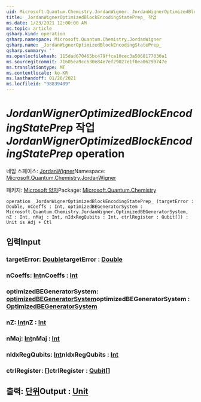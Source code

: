 ```yaml
---
uid: Microsoft.Quantum.Chemistry.JordanWigner._JordanWignerOptimizedBlockEncodingStatePrep_
title: _JordanWignerOptimizedBlockEncodingStatePrep_ 작업
ms.date: 1/23/2021 12:00:00 AM
ms.topic: article
qsharp.kind: operation
qsharp.namespace: Microsoft.Quantum.Chemistry.JordanWigner
qsharp.name: _JordanWignerOptimizedBlockEncodingStatePrep_
qsharp.summary: ''
ms.openlocfilehash: 115dad670465bc479ffca10cec3a5068177030a1
ms.sourcegitcommit: 71605ea9cc630e84e7ef29027e1f0ea06299747e
ms.translationtype: MT
ms.contentlocale: ko-KR
ms.lasthandoff: 01/26/2021
ms.locfileid: "98839409"
---
```

# <a name="_jordanwigneroptimizedblockencodingstateprep_-operation"></a><span data-ttu-id="913f4-102">_JordanWignerOptimizedBlockEncodingStatePrep_ 작업</span><span class="sxs-lookup"><span data-stu-id="913f4-102">_JordanWignerOptimizedBlockEncodingStatePrep_ operation</span></span>

<span data-ttu-id="913f4-103">네임 스페이스: [JordanWigner](xref:Microsoft.Quantum.Chemistry.JordanWigner)</span><span class="sxs-lookup"><span data-stu-id="913f4-103">Namespace: [Microsoft.Quantum.Chemistry.JordanWigner](xref:Microsoft.Quantum.Chemistry.JordanWigner)</span></span>

<span data-ttu-id="913f4-104">패키지: [Microsoft 양자](https://nuget.org/packages/Microsoft.Quantum.Chemistry)</span><span class="sxs-lookup"><span data-stu-id="913f4-104">Package: [Microsoft.Quantum.Chemistry](https://nuget.org/packages/Microsoft.Quantum.Chemistry)</span></span>




```qsharp
operation _JordanWignerOptimizedBlockEncodingStatePrep_ (targetError : Double, nCoeffs : Int, optimizedBEGeneratorSystem : Microsoft.Quantum.Chemistry.JordanWigner.OptimizedBEGeneratorSystem, nZ : Int, nMaj : Int, nIdxRegQubits : Int, ctrlRegister : Qubit[]) : Unit is Adj + Ctl
```


## <a name="input"></a><span data-ttu-id="913f4-105">입력</span><span class="sxs-lookup"><span data-stu-id="913f4-105">Input</span></span>

### <a name="targeterror--double"></a><span data-ttu-id="913f4-106">targetError: [Double](xref:microsoft.quantum.lang-ref.double)</span><span class="sxs-lookup"><span data-stu-id="913f4-106">targetError : [Double](xref:microsoft.quantum.lang-ref.double)</span></span>




### <a name="ncoeffs--int"></a><span data-ttu-id="913f4-107">nCoeffs: [Int](xref:microsoft.quantum.lang-ref.int)</span><span class="sxs-lookup"><span data-stu-id="913f4-107">nCoeffs : [Int](xref:microsoft.quantum.lang-ref.int)</span></span>




### <a name="optimizedbegeneratorsystem--optimizedbegeneratorsystem"></a><span data-ttu-id="913f4-108">optimizedBEGeneratorSystem: [optimizedBEGeneratorSystem](xref:Microsoft.Quantum.Chemistry.JordanWigner.OptimizedBEGeneratorSystem)</span><span class="sxs-lookup"><span data-stu-id="913f4-108">optimizedBEGeneratorSystem : [OptimizedBEGeneratorSystem](xref:Microsoft.Quantum.Chemistry.JordanWigner.OptimizedBEGeneratorSystem)</span></span>




### <a name="nz--int"></a><span data-ttu-id="913f4-109">nZ: [Int](xref:microsoft.quantum.lang-ref.int)</span><span class="sxs-lookup"><span data-stu-id="913f4-109">nZ : [Int](xref:microsoft.quantum.lang-ref.int)</span></span>




### <a name="nmaj--int"></a><span data-ttu-id="913f4-110">nMaj: [Int](xref:microsoft.quantum.lang-ref.int)</span><span class="sxs-lookup"><span data-stu-id="913f4-110">nMaj : [Int](xref:microsoft.quantum.lang-ref.int)</span></span>




### <a name="nidxregqubits--int"></a><span data-ttu-id="913f4-111">nIdxRegQubits: [Int](xref:microsoft.quantum.lang-ref.int)</span><span class="sxs-lookup"><span data-stu-id="913f4-111">nIdxRegQubits : [Int](xref:microsoft.quantum.lang-ref.int)</span></span>




### <a name="ctrlregister--qubit"></a><span data-ttu-id="913f4-112">ctrlRegister: [](xref:microsoft.quantum.lang-ref.qubit)[]</span><span class="sxs-lookup"><span data-stu-id="913f4-112">ctrlRegister : [Qubit](xref:microsoft.quantum.lang-ref.qubit)[]</span></span>





## <a name="output--unit"></a><span data-ttu-id="913f4-113">출력: [단위](xref:microsoft.quantum.lang-ref.unit)</span><span class="sxs-lookup"><span data-stu-id="913f4-113">Output : [Unit](xref:microsoft.quantum.lang-ref.unit)</span></span>

